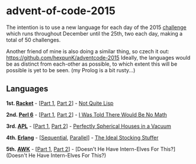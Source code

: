 # advent-of-code-2015
The intention is to use a new language for each day of the 2015 [challenge](http://adventofcode.com/) which runs throughout December until the 25th, two each day, making a total of 50 challenges.

Another friend of mine is also doing a similar thing, so czech it out: https://github.com/hexpunK/adventcode-2015
Ideally, the languages would be as distinct from each-other as possible, to which extent this will be possible is yet to be seen. (my Prolog is a bit rusty...)

## Languages
**1st. [Racket](http://www.racket-lang.org/)** - [[Part 1](1-1.rkt), [Part 2](1-2.rkt)] - [Not Quite Lisp](http://adventofcode.com/day/1)

**2nd. [Perl 6](https://perl6.org/)** - [[Part 1](2-1.pl6), [Part 2](2-2.pl6)] - [I Was Told There Would Be No Math](http://adventofcode.com/day/2)

**3rd. [APL](https://www.gnu.org/software/apl/)** - [[Part 1](3-1.apl), [Part 2](3-2.apl)] - [Perfectly Spherical Houses in a Vacuum](http://adventofcode.com/day/3)

**4th. [Erlang](www.erlang.org)** - [[Sequential](four.erl), [Parallel](four_par.erl)] - [The Ideal Stocking Stuffer](http://adventofcode.com/day/4)

**5th. [AWK](http://www.gnu.org/software/gawk/manual/gawk.html)** - [[Part 1](5-1.awk), [Part 2](5-2.awk)] - [Doesn't He Have Intern-Elves For This?](Doesn't He Have Intern-Elves For This?)
